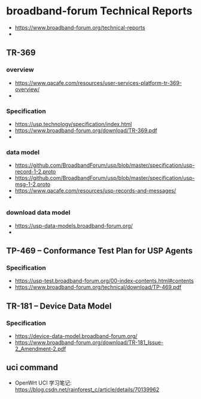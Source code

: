 # broadband-forum Technical Reports
* https://www.broadband-forum.org/technical-reports
* 
## TR-369
### overview
* https://www.qacafe.com/resources/user-services-platform-tr-369-overview/
* 
### Specification
* https://usp.technology/specification/index.html
* https://www.broadband-forum.org/download/TR-369.pdf
* 
### data model
* https://github.com/BroadbandForum/usp/blob/master/specification/usp-record-1-2.proto
* https://github.com/BroadbandForum/usp/blob/master/specification/usp-msg-1-2.proto
* https://www.qacafe.com/resources/usp-records-and-messages/
* 
### download data model
* https://usp-data-models.broadband-forum.org/
* 
## TP-469 – Conformance Test Plan for USP Agents
### Specification
* https://usp-test.broadband-forum.org/00-index-contents.html#contents
* https://www.broadband-forum.org/technical/download/TP-469.pdf
## TR-181 – Device Data Model
### Specification
* https://device-data-model.broadband-forum.org/
* https://www.broadband-forum.org/download/TR-181_Issue-2_Amendment-2.pdf
## uci command
* OpenWrt UCI 学习笔记: https://blog.csdn.net/rainforest_c/article/details/70139962
